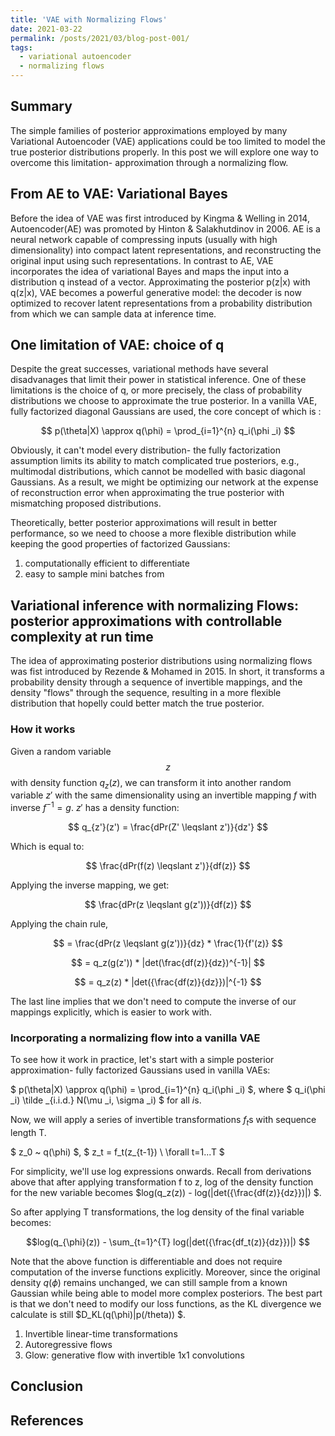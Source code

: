 ```yaml
---
title: 'VAE with Normalizing Flows'
date: 2021-03-22
permalink: /posts/2021/03/blog-post-001/
tags:
  - variational autoencoder
  - normalizing flows
---
```



## Summary
The simple families of posterior approximations employed by many Variational Autoencoder (VAE) applications could be too limited to model the true posterior distributions properly. In this post we will explore one way to overcome this limitation- approximation through a normalizing flow.

## From AE to VAE: Variational Bayes

Before the idea of VAE was first introduced by Kingma & Welling in 2014, Autoencoder(AE) was promoted by Hinton & Salakhutdinov in 2006. AE is a neural network capable of compressing inputs (usually with high dimensionality) into compact latent representations, and reconstructing the original input using such representations. 
In contrast to AE, VAE incorporates the idea of variational Bayes and maps the input into a distribution q instead of a vector. Approximating the posterior p(z|x) with q(z|x), VAE becomes a powerful generative model: the decoder is now optimized to recover latent representations from a probability distribution from which we can sample data at inference time.

## One limitation of VAE: choice of q

Despite the great successes, variational methods have several disadvanages that limit their power in statistical inference. One of these limitations is the choice of q, or more precisely, the class of probability distributions we choose to approximate the true posterior. In a vanilla VAE, fully factorized diagonal Gaussians are used, the core concept of which is :

$$ p(\theta|X) \approx q(\phi) = \prod_{i=1}^{n} q_i(\phi _i) $$

Obviously, it can't model every distribution- the fully factorization assumption limits its ability to match complicated true posteriors, e.g., multimodal distributions, which cannot be modelled with basic diagonal Gaussians. As a result, we might be optimizing our network at the expense of reconstruction error when approximating the true posterior with mismatching proposed distributions.

Theoretically, better posterior approximations will result in better performance, so we need to choose a more flexible distribution while keeping the good properties of factorized Gaussians: 

  1. computationally efficient to differentiate
  2. easy to sample mini batches from


## Variational inference with normalizing Flows: posterior approximations with controllable complexity at run time

The idea of approximating posterior distributions using normalizing flows was fist introduced by Rezende & Mohamed in 2015. In short, it transforms a probability density through a sequence of invertible mappings, and the density "flows" through the sequence, resulting in a more flexible distribution that hopelly could better match the true posterior.

### How it works
Given a random variable $$z$$ with density function $q_z(z)$, we can transform it into another random variable $z'$ with the same dimensionality using an invertible mapping $f$ with inverse $f^{-1} = g$. $z'$ has a density function: 

$$ q_{z'}(z') = \frac{dPr(Z' \leqslant z')}{dz'} $$

Which is equal to:

$$ \frac{dPr(f(z) \leqslant z')}{df(z)} $$
      
Applying the inverse mapping, we get:

$$ \frac{dPr(z \leqslant g(z'))}{df(z)} $$

Applying the chain rule,

$$ = \frac{dPr(z \leqslant g(z'))}{dz} * \frac{1}{f'(z)} $$

$$ = q_z(g(z')) * |det(\frac{df(z)}{dz})^{-1}| $$
      
$$ = q_z(z) * |det({\frac{df(z)}{dz}})|^{-1} $$
 
 The last line implies that we don't need to compute the inverse of our mappings explicitly, which is easier to work with.

### Incorporating a normalizing flow into a vanilla VAE
To see how it work in practice, let's start with a simple posterior approximation- fully factorized Gaussians used in vanilla VAEs:

$ p(\theta|X) \approx q(\phi) = \prod_{i=1}^{n} q_i(\phi _i) $, where $ q_i(\phi _i) \tilde _{i.i.d.} N(\mu _i, \sigma _i) $ for all $i$s.

Now, we will apply a series of invertible transformations $f_t$s with sequence length T.

$ z_0 \~ q(\phi) $, $ z_t = f_t(z_{t-1}) \ \forall t=1...T $

For simplicity, we'll use log expressions onwards. Recall from derivations above that after applying transformation f to z, log of the density function for the new variable becomes $log(q_z(z)) - log(|det({\frac{df(z)}{dz}})|) $. 

So after applying T transformations, the log density of the final variable becomes:

$$log(q_{\phi}(z)) - \sum_{t=1}^{T} log(|det({\frac{df_t(z)}{dz}})|) $$

Note that the above function is differentiable and does not require computation of the inverse functions explicitly. Moreover, since the original density $q(\phi)$ remains unchanged, we can still sample from a known Gaussian while being able to model more complex posteriors. The best part is that we don't need to modify our loss functions, as the KL divergence we calculate is still $D_KL(q(\phi)|p(/theta)) $.

  1. Invertible linear-time transformations
  2. Autoregressive flows
  3. Glow: generative flow with invertible 1x1 convolutions

## Conclusion

## References
